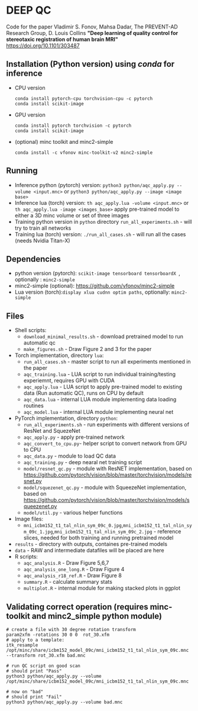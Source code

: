 # DEEP QC

Code for the paper Vladimir S. Fonov, Mahsa Dadar, The PREVENT-AD Research Group, D. Louis Collins **"Deep learning of quality control for stereotaxic registration of human brain MRI"** https://doi.org/10.1101/303487 

## Installation (Python version) using *conda* for inference

* CPU version 
    ```
    conda install pytorch-cpu torchvision-cpu -c pytorch 
    conda install scikit-image
    ```
* GPU version
    ```
    conda install pytorch torchvision -c pytorch 
    conda install scikit-image
    ```
* (optional) minc toolkit and minc2-simple 
   ```
   conda install -c vfonov minc-toolkit-v2 minc2-simple
   ```

## Running

* Inference python (pytorch) version: `python3 python/aqc_apply.py --volume <input.mnc>` or `python3 python/aqc_apply.py --image <image base>`
* Inference lua (torch) version: `th aqc_apply.lua -volume <input.mnc>` or `th aqc_apply.lua -image <images_base>` apply pre-trained model to either a 3D minc volume or set of three images 
* Training python version in `python` directory `run_all_experiments.sh` - will try to train all networks
* Training lua (torch) version: `./run_all_cases.sh` - will run all the cases (needs Nvidia Titan-X)

## Dependencies

* python version (pytorch): `scikit-image tensorboard tensorboardX `, optionally : `minc2-simple`
* minc2-simple (optional): https://github.com/vfonov/minc2-simple
* Lua version (torch):`display xlua cudnn optim paths`, optionally: `minc2-simple` 

## Files

* Shell scripts:
    * `download_minimal_results.sh`  - download pretrained model to run automatic qc
    * `make_figures.sh`  - Draw Figure 2 and 3 for the paper
* Torch implementation, directory `lua`:
    * `run_all_cases.sh` - master script to run all experiments mentioned in the paper
    * `aqc_training.lua` - LUA script to run individual training/testing experiemnt, requires GPU with CUDA
    * `aqc_apply.lua` - LUA script to apply pre-trained model to existing data (Run automatic QC), runs on CPU by default
    * `aqc_data.lua` - internal LUA module implementing data loading routines
    * `aqc_model.lua` - internal LUA module implementing neural net 
* PyTorch implementation, directory `python`:
    * `run_all_experiments.sh` - run experiments with different versions of ResNet and SquezeNet
    * `aqc_apply.py` - apply pre-trained network
    * `aqc_convert_to_cpu.py`- helper script to convert network from GPU to CPU 
    * `aqc_data.py` - module to load QC data
    * `aqc_training.py` - deep nearal net training script
    * `model/resnet_qc.py` - module with ResNET implementation, based on https://github.com/pytorch/vision/blob/master/torchvision/models/resnet.py
    * `model/squezenet_qc.py` - module with SqueezeNet implementation, based on https://github.com/pytorch/vision/blob/master/torchvision/models/squeezenet.py
    * `model/util.py` - various helper functions
* Image files:
    * `mni_icbm152_t1_tal_nlin_sym_09c_0.jpg`,`mni_icbm152_t1_tal_nlin_sym_09c_1.jpg`,`mni_icbm152_t1_tal_nlin_sym_09c_2.jpg` - reference slices, needed for both training and running pretrained model
* `results` - directory with outputs, containes pre-trained models
* `data` - RAW and intermediate datafiles will be placed are here
* R scripts:
  * `aqc_analysis.R` - Draw Figure 5,6,7
  * `aqc_analysis_one_long.R`  - Draw Figure 4
  * `aqc_analysis_r18_ref.R`  - Draw Figure 8
  * `summary.R`  - calculate summary stats 
  * `multiplot.R` - internal module for making stacked plots in ggplot

## Validating correct operation (requires minc-toolkit and minc2_simple python module)

```
# create a file with 30 degree rotation transform
param2xfm -rotations 30 0 0  rot_30.xfm
# apply to a template:
itk_resample /opt/minc/share/icbm152_model_09c/mni_icbm152_t1_tal_nlin_sym_09c.mnc --transform rot_30.xfm bad.mnc

# run QC script on good scan
# should print "Pass"
python3 python/aqc_apply.py --volume /opt/minc/share/icbm152_model_09c/mni_icbm152_t1_tal_nlin_sym_09c.mnc

# now on "bad"
# should print "Fail"
python3 python/aqc_apply.py --volume bad.mnc
```
